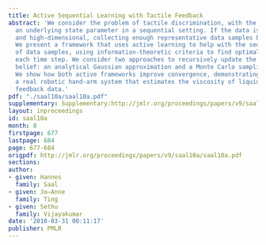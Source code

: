 ```yaml
---
title: Active Sequential Learning with Tactile Feedback
abstract: 'We consider the problem of tactile discrimination, with the goal of estimating
  an underlying state parameter in a sequential setting. If the data is continuous
  and high-dimensional, collecting enough representative data samples becomes difficult.
  We present a framework that uses active learning to help with the sequential gathering
  of data samples, using information-theoretic criteria to find optimal actions at
  each time step. We consider two approaches to recursively update the state parameter
  belief: an analytical Gaussian approximation and a Monte Carlo sampling method.
  We show how both active frameworks improve convergence, demonstrating results on
  a real robotic hand-arm system that estimates the viscosity of liquids from tactile
  feedback data.'
pdf: "./saal10a/saal10a.pdf"
supplementary: Supplementary:http://jmlr.org/proceedings/papers/v9/saal10a/saal10aSupple.pdf
layout: inproceedings
id: saal10a
month: 0
firstpage: 677
lastpage: 684
page: 677-684
origpdf: http://jmlr.org/proceedings/papers/v9/saal10a/saal10a.pdf
sections: 
author:
- given: Hannes
  family: Saal
- given: Jo–Anne
  family: Ting
- given: Sethu
  family: Vijayakumar
date: '2010-03-31 00:11:17'
publisher: PMLR
---
```

